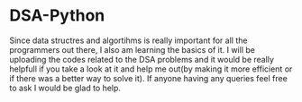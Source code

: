 # DSA-Python
Since data structres and algortihms is really important for all the programmers out there, I also am learning the basics of it.
I will be uploading the codes related to the DSA problems and it would be really helpfull if you take a look at it and help me out(by making it more efficient or if there was a better way to solve it).
If anyone having any queries feel free to ask I would be glad to help.
